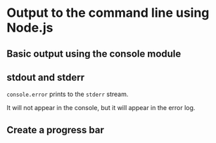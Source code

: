 # Output to the command line using Node.js

## Basic output using the console module

## stdout and stderr

`console.error` prints to the `stderr` stream.

It will not appear in the console, but it will appear in the error log.

## Create a progress bar

